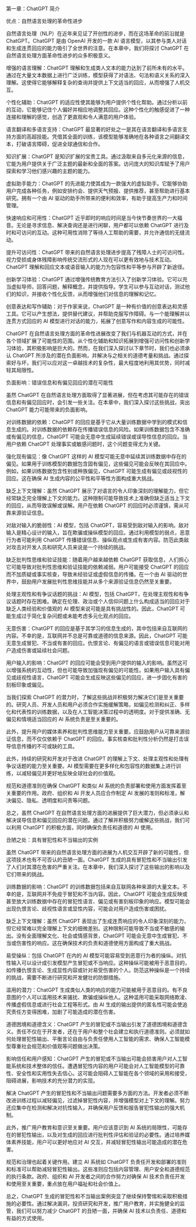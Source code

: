 第一章：ChatGPT 简介

优点：自然语言处理的革命性进步

自然语言处理（NLP）在近年来见证了开创性的进步，而在这场革命的前沿就是 ChatGPT。ChatGPT 是由 OpenAI 开发的一款 AI 语言模型，以其参与类人对话和生成连贯回应的能力吸引了全世界的注意。在本章中，我们将探讨 ChatGPT 在自然语言处理方面革命性进步的众多积极意义。

增强的语言理解：ChatGPT 理解和生成类人文本的能力达到了前所未有的水平。通过在大量文本数据上进行广泛训练，模型获得了对语法、句法和语义关系的深入理解。这使得它能够解释复杂的查询并提供上下文适当的回应，从而增强了人机交互。

个性化辅助：ChatGPT 的适应性使其能够为用户提供个性化帮助。通过分析以前的互动，它能够记住个人偏好并相应地调整其回应。这种个性化的触感促进了一种连接和理解的感觉，创造了更直观和令人满意的用户体验。

语言翻译和多语言支持：ChatGPT 最显著的好处之一是其在语言翻译和多语言支持方面的高超技能。凭借其全面的训练，该模型能够准确地在各种语言之间翻译文本，打破语言障碍，促进全球通信和合作。

知识扩展：ChatGPT 是知识扩展的宝贵工具。通过汲取来自多元化来源的信息，它能为用户提供关于广泛主题的最新和全面的答案。访问庞大的知识库赋予了用户探索和学习他们感兴趣的主题的能力。

虚拟助手能力：ChatGPT 的先进能力使其成为一款强大的虚拟助手。它能够协助用户完成各种任务，例如安排约会、提供天气预报、提供推荐，甚至帮助进行基本研究。拥有一个由 AI 驱动的助手所带来的便利和效率，有助于提高生产力和时间管理。

快速响应和可用性：ChatGPT 近乎即时的响应时间是当今快节奏世界的一大福音。无论是寻求信息、解决查询还是进行闲聊，用户都可以依赖 ChatGPT 进行及时和可访问的互动。这种可用性消除了等待人工帮助的需要，并允许通信的无缝流动。

提升可访问性：ChatGPT 带来的自然语言处理进步提高了残障人士的可访问性。视力受损或身体残障影响传统交流形式的人现在可以更有效地与技术互动。ChatGPT 理解和回应文本或语音输入的能力为包容性和平等参与开辟了新途径。

创新学习体验：ChatGPT 通过增强传统教育方法引入了创新学习体验。它可以充当虚拟导师，回答问题，解释概念，并提供指导。学生可以参与互动对话，测试他们的知识，并接收个性化反馈，从而增强他们对信息的理解和记忆。

创意表达和写作辅助：对于作家来说，ChatGPT 是一种有价值的创意表达和灵感工具。它可以产生想法，提供替代建议，并帮助克服写作障碍。与一个能理解并以连贯方式回应的 AI 模型进行对话的能力，拓展了创意写作和内容生成的可能性。

ChatGPT 在自然语言处理方面的革命性进展改变了我们与机器互动的方式，并在各个领域扩展了可能性的范围。从个性化辅助和知识拓展到增强可访问性和创新学习体验，其积极影响是巨大的。然而，在我们深入探讨以下章节时，我们也必须承认 ChatGPT 所涉及的潜在负面影响，并解决与之相关的道德考量和挑战。通过探索好与坏，我们可以应对这一卓越技术的复杂性，最大程度地利用其优势，同时减轻其局限性。

负面影响：错误信息和有偏见回应的潜在可能性

虽然 ChatGPT 在自然语言处理方面取得了显著进展，但在考虑其可能存在的错误信息和有偏见回应时，会引发一些关注。在本章中，我们深入探讨这些挑战，突出 ChatGPT 能力可能带来的负面影响。

对训练数据的依赖：ChatGPT 的回应是基于它从大量训练数据中学到的模式和信息生成的。对训练数据的依赖存在传播错误信息的风险。如果训练数据包含不准确或有偏见的信息，ChatGPT 可能会无意中生成延续错误或误导性信息的回应。当用户依赖 ChatGPT 处理事实或敏感问题时，这个问题变得尤为关键。

强化现有偏见：像 ChatGPT 这样的 AI 模型可能无意中延续其训练数据中存在的偏见。如果用于训练模型的数据包含固有偏见，这些偏见可能会反映在其回应中。例如，如果训练数据包含性别或种族偏见，ChatGPT 可能生成有偏见或歧视性的回应。这在确保 AI 生成内容的公平性和平等性方面构成重大挑战。

缺乏上下文理解：虽然 ChatGPT 展示了对语言的令人印象深刻的理解能力，但它经常缺乏完全理解上下文的能力。这种限制可能导致技术上准确但缺乏适当上下文的回应，从而导致误解或误解。用户在依赖 ChatGPT 的回应时必须谨慎，需从可靠来源验证信息。

对敌对输入的脆弱性：AI 模型，包括 ChatGPT，容易受到敌对输入的影响。敌对输入是精心设计的输入，旨在欺骗或操纵模型的回应。通过利用模型的弱点，恶意行为者可能利用 ChatGPT 传播错误信息、操纵观点或生成有害内容。防范此类敌对攻击对开发人员和研究人员来说是一个持续的挑战。

缺乏批判性思维和验证技能：随着用户越来越依赖 ChatGPT 获取信息，人们担心它可能导致对批判性思维和验证技能的依赖减弱。用户可能接受 ChatGPT 的回应而不加质疑或事实核查，导致未经验证或虚假信息的传播。在一个由 AI 驱动的世界中，鼓励用户发展批判性思维技能并从多个来源验证信息仍然至关重要。

处理主观性和有争议话题的挑战：AI 模型，包括 ChatGPT，在处理主观性和有争议话题时存在困难。确定在伦理、政治或个人信仰问题上什么构成适当的回应对于缺乏人类经验和价值观的 AI 模型来说可能是具有挑战性的。因此，ChatGPT 可能生成过于简化复杂问题或未能考虑多元化观点的回应。

无意伤害：ChatGPT 的回应是基于其学习的信息生成的，其中包括来自互联网的内容。不幸的是，互联网并不总是可靠或道德的信息来源。因此，ChatGPT 可能无意生成冒犯、不当或有害的回应。仇恨言论、有偏见的语言或错误信息可能对用户造成伤害或延续社会问题。

用户输入的影响：ChatGPT 的回应可能会受到用户提供的输入的影响。虽然这可以增强系统的互动性，但也可能导致加强现有偏见的可能性。如果用户输入具有偏见或歧视性语言，ChatGPT 可能会生成反映这些偏见的回应，进一步固化有害的刻板印象或偏见。

当我们探索 ChatGPT 的潜力时，了解这些挑战并积极努力解决它们是至关重要的。研究人员、开发人员和用户必须合作实施缓解策略，如偏见检测和纠正、多样化和代表性的训练数据，以及在人工智能决策过程中的透明度。对于提供准确、无偏见和情境适当回应的 AI 系统负责是至关重要的。

此外，提升用户的媒体素养和批判性思维能力至关重要。应鼓励用户从可靠来源验证信息，而不仅仅依赖于 ChatGPT 的回应。事实核查和批判性分析仍然是打击误导信息传播的不可或缺的工具。

此外，持续的研究和开发对于改进 ChatGPT 的理解上下文、处理主观性和处理有争议话题的能力至关重要。AI 模型需要在更多样化和包容性的数据集上进行训练，以减轻偏见并更好地反映全球社会的价值观。

规范和道德准则在确保 ChatGPT 和类似 AI 系统的负责部署和使用方面发挥着至关重要的作用。政府、组织和 AI 开发人员应合作制定 AI 发展的准则和标准，解决偏见、隐私、透明度和问责等问题。

总之，虽然 ChatGPT 在自然语言处理方面的进展提供了巨大潜力，但必须承认和解决误导信息和偏见回应的潜在问题。通过了解并积极努力缓解这些挑战，我们可以利用 ChatGPT 的积极方面，同时确保负责任和道德的 AI 使用。

丑陋之处：具有冒犯性和不当输出的实例

虽然 ChatGPT 带来的自然语言处理方面的进展为人机交互开辟了新的可能性，但这项技术也有不可否认的丑陋一面。ChatGPT 生成的具有冒犯性和不当输出引发了人们对其潜在危害的严重关注。在本章中，我们深入探讨了这些输出的影响以及它们带来的挑战。

训练数据的影响：ChatGPT 的训练数据包括来自互联网各种来源的大量文本。不幸的是，互联网并不免疫于冒犯和不当内容。因此，ChatGPT 可能会生成反映或甚至放大训练数据中存在的冒犯性语言、偏见或有害刻板印象的响应。模型可能会出现仇恨言论、歧视性语言或显性内容，可能会对用户造成伤害或困扰。

缺乏上下文理解：虽然 ChatGPT 表现出了生成连贯响应的令人印象深刻的能力，但它经常难以完全理解上下文的细微差别。这种限制可能导致不当或不敏感的输出。没有全面理解文化、社会或情感背景，ChatGPT 可能会无意中生成冒犯、不当或伤害性的响应。这在确保技术的负责和道德使用方面构成了重大挑战。

易受操纵：包括 ChatGPT 在内的 AI 模型可能容易受到恶意行为者的操纵。对抗性输入可以设计成引发模型产生冒犯或不当响应。这种操纵可能被用于恶意目的，如传播仇恨言论、生成显性内容或针对易受伤害的个人。防范这种操纵是一个持续的挑战，需要不断进行研究和开发健壮的防御措施。

滥用的潜力：ChatGPT 生成类似人类的响应的能力可能被用于恶意目的。有不良意图的个人可以滥用技术来骚扰、欺骗或操纵他人。这种滥用可能采取网络欺凌、传播虚假信息或进行社会工程等形式。由 AI 生成的输出提供的匿名性可能会使追究责任方变得困难，加剧了可能造成的潜在伤害。

道德困境和道德含义：ChatGPT 产生的冒犯或不当输出引发了道德困境和道德含义。责任不仅在于开发者，还在于用户和整个社会建立和执行道德准则。必须就如何处理冒犯性输出、平衡言论自由与负责任使用人工智能的需求、确保人工智能模型尊重社会规范和价值观等问题做出决策。

影响信任和用户感知：ChatGPT 产生的冒犯或不当输出可能会损害用户对人工智能系统和技术整体的信任。遭遇冒犯性内容的用户可能会对人工智能模型的可靠性、安全性和实用性失去信心。这可能会阻碍人工智能在各个领域的采用和接受，阻碍进展，影响技术的充分潜力的实现。

解决 ChatGPT 产生的冒犯性和不当输出问题需要多方面的方法。开发者必须不断改进训练过程以减轻偏见，过滤掉冒犯性内容，并增强模型对上下文的理解。努力还应集中在检测和解决对抗性输入，并确保用户反馈和报告冒犯性输出的强大机制。

此外，推广用户教育和意识至关重要。用户应该意识到 AI 系统的局限性，可能存在的冒犯性输出，以及对生成的回应进行批判性评估和验证的必要性。通过培养媒体素养技能，用户可以更好地应对 AI 交互，并减轻冒犯性输出可能造成的潜在危害。

规范和治理也起着关键作用。建立 AI 系统如 ChatGPT 负责任开发和部署的准则和标准可以帮助减轻冒犯性输出。这些准则应包括内容管理、用户安全和道德规范的执行条款。政府、组织和 AI 开发者之间的合作努力对确保 AI 技术负责任开发和使用至关重要，重点放在用户福祉和社会价值上。

总之，ChatGPT 生成的冒犯性和不当输出案例突显了继续保持警惕和采取积极措施的必要性。通过解决漏洞，投资研究和开发，推广用户教育，并实施健全的监管，我们可以努力减少 ChatGPT 的丑陋一面，并确保 AI 技术以负责任、道德和有益的方式使用。

